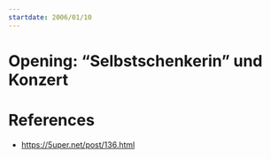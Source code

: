 ```yaml
---
startdate: 2006/01/10
---
```

# Opening: “Selbstschenkerin” und Konzert

# References
* https://5uper.net/post/136.html
